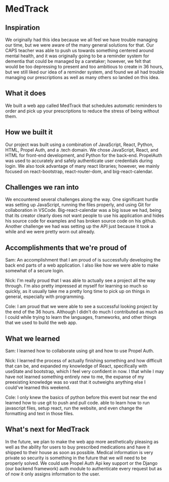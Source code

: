 # MedTrack

## Inspiration
We originally had this idea because we all feel we have trouble managing our time, but we were aware of the many general solutions  for that. Our CAPS teacher was able to push us towards something centered around mental health, and it was originally going to be a reminder system for dementia that could be managed by a caretaker; however, we felt that would be too depressing to present and too ambitious to create in 36 hours, but we still liked our idea of a reminder system, and found we all had trouble managing our prescriptions as well as many others so landed on this idea.  
## What it does
We built a web app called MedTrack that schedules automatic reminders to order and pick up your prescriptions to reduce the stress of being without them.
## How we built it
Our project was built using a combination of JavaScript, React, Python, HTML, Propel Auth, and a .tech domain. We chose JavaScript, React, and HTML for front-end development, and Python for the back-end. PropelAuth was used to accurately and safely authenticate user credentials during login. We also took advantage of many react libraries; however, we mainly focused on react-bootstrap, react-router-dom, and big-react-calendar.
## Challenges we ran into
We encountered several challenges along the way. One significant hurdle was setting up JavaScript, running the files properly, and using Git for collaboration in VSCode. Big-react-calendar was a big issue we had, being that its creator clearly does not want people to use his application and hides his source code for examples and has broken source code on his github. Another challenge we had was setting up the API just because it took a while and we were pretty worn out already.
## Accomplishments that we're proud of
Sam: An accomplishment that I am proud of is successfully developing the back end parts of a web application. I also like how we were able to make somewhat of a secure login.

Nick: I'm really proud that I was able to actually see a project all the way through. I'm also pretty impressed at myself for learning so much so quickly, as it usually take me a pretty long time to pick up on things in general, especially with programming.

Cole: I am proud that we were able to see a successful looking project by the end of the 36 hours. Although I didn't do much I contributed as much as I could while trying to learn the languages, frameworks, and other things that we used to build the web app.
## What we learned
Sam: I learned how to collaborate using git and how to use Propel Auth.

Nick: I learned the process of actually finishing something and how difficult that can be, and expanded my knowledge of React, specifically with useState and bootstrap, which I feel very confident in now. I that while I may have not learned something entirely new to me, the expanse of my preexisting knowledge was so vast that it outweighs anything else I could've learned this weekend. 

Cole: I only knew the basics of python before this event but near the end learned how to use git to push and pull code.  able to learn how to run javascript files, setup react, run the website, and even change the formatting and text in those files.
## What's next for MedTrack
In the future, we plan to make the web app more aesthetically pleasing as well as the ability for users to buy prescribed medications and have it shipped to their house as soon as possible. Medical information is very private so security is something in the future that we will need to be properly solved. We could use Propel Auth Api key support or the Django (our backend framework) auth module to authenticate every request but as of now it only assigns information to the user. 
